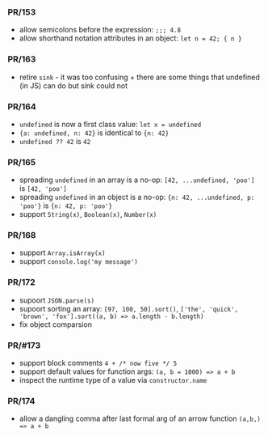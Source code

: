 ### PR/153

- allow semicolons before the expression: `;;; 4.8`
- allow shorthand notation attributes in an object: `let n = 42; { n }`

### PR/163

- retire `sink` - it was too confusing + there are some things that undefined (in JS) can do but sink could not

### PR/164

- `undefined` is now a first class value: `let x = undefined`
- `{a: undefined, n: 42}` is identical to `{n: 42}`
- `undefined ?? 42` is `42`

### PR/165

- spreading `undefined` in an array is a no-op: `[42, ...undefined, 'poo']` is `[42, 'poo']`
- spreading `undefined` in an object is a no-op: `{n: 42, ...undefined, p: 'poo'}` is `{n: 42, p: 'poo'}`
- support `String(x)`, `Boolean(x)`, `Number(x)`

### PR/168

- support `Array.isArray(x)`
- support `console.log('my message')`

### PR/172

- supoort `JSON.parse(s)`
- supoort sorting an array: `[97, 100, 50].sort()`, `['the', 'quick', 'brown', 'fox'].sort((a, b) => a.length - b.length)`
- fix object comparsion

### PR/#173

- support block comments `4 + /* now five */ 5`
- support default values for function args: `(a, b = 1000) => a + b`
- inspect the runtime type of a value via `constructor.name`

### PR/174

- allow a dangling comma after last formal arg of an arrow function `(a,b,) => a + b`
